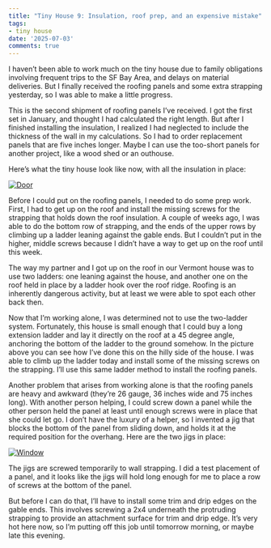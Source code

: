 ```yaml
---
title: "Tiny House 9: Insulation, roof prep, and an expensive mistake"
tags:
- tiny house
date: '2025-07-03'
comments: true
---
```


I haven’t been able to work much on the tiny house due to family
obligations involving frequent trips to the SF Bay Area, and delays on
material deliveries. But I finally received the roofing panels and
some extra strapping yesterday, so I was able to make a little
progress.

<!--more-->

This is the second shipment of roofing panels I’ve received. I got the
first set in January, and thought I had calculated the right length.
But after I finished installing the insulation, I realized I had
neglected to include the thickness of the wall in my calculations. So
I had to order replacement panels that are five inches longer. Maybe I
can use the too-short panels for another project, like a wood shed or
an outhouse.

Here’s what the tiny house look like now, with all the insulation in place:

[![Door](/gallery/tiny-house/IMG_20250702_160049_268_hu_5550eb79d844ecff.jpg)](/gallery/tiny-house/IMG_20250702_160049_268.jpg)

Before I could put on the roofing panels, I needed to do some prep
work. First, I had to get up on the roof and install the missing
screws for the strapping that holds down the roof insulation. A couple
of weeks ago, I was able to do the bottom row of strapping, and the
ends of the upper rows by climbing up a ladder leaning against the
gable ends. But I couldn’t put in the higher, middle screws because I
didn’t have a way to get up on the roof until this week.

The way my partner and I got up on the roof in our Vermont house was
to use two ladders: one leaning against the house, and another one on
the roof held in place by a ladder hook over the roof ridge. Roofing
is an inherently dangerous activity, but at least we were able to spot
each other back then.

Now that I’m working alone, I was determined not to use the two-ladder
system. Fortunately, this house is small enough that I could buy a
long extension ladder and lay it directly on the roof at a 45 degree
angle, anchoring the bottom of the ladder to the ground somehow. In
the picture above you can see how I’ve done this on the hilly side of
the house. I was able to climb up the ladder today and install some of
the missing screws on the strapping. I’ll use this same ladder method
to install the roofing panels.

Another problem that arises from working alone is that the roofing
panels are heavy and awkward (they’re 26 gauge, 36 inches wide and 75
inches long). With another person helping, I could screw down a panel
while the other person held the panel at least until enough screws
were in place that she could let go. I don’t have the luxury of a
helper, so I invented a jig that blocks the bottom of the panel from
sliding down, and holds it at the required position for the overhang.
Here are the two jigs in place:

[![Window](/gallery/tiny-house/IMG_20250702_160258_682_hu_c7140b0663a4b665.jpg)](/gallery/tiny-house/IMG_20250702_160258_682.jpg)

The jigs are screwed temporarily to wall strapping. I did a test
placement of a panel, and it looks like the jigs will hold long enough
for me to place a row of screws at the bottom of the panel.

But before I can do that, I’ll have to install some trim and drip
edges on the gable ends. This involves screwing a 2x4 underneath the
protruding strapping to provide an attachment surface for trim and
drip edge. It’s very hot here now, so I’m putting off this job until
tomorrow morning, or maybe late this evening.
